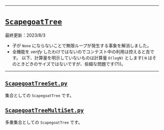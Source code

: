 ____

# [`ScapegoatTree`](https://github.com/titanium-22/Library_py/tree/main/DataStructures/BBST/ScapegoatTree)

最終更新：2023/8/3
- 子が `None` にならないことで無限ループが発生する事象を解消しました。
- 全機能を $verify$ したわけではないのでコンテスト中の利用は控えると吉です。
以下、計算量を明示していないものは計算量 `O(logN)` とします( `N` はそのときどきのサイズではないですが、些細な問題です(?))。

_____

## [`ScapegoatTreeSet.py`](https://github.com/titanium-22/Library_py/blob/main/DataStructures/BBST/ScapegoatTree/ScapegoatTreeSet.pyy)
集合としての `ScapegoatTree` です。

## [`ScapegoatTreeMultiSet.py`](https://github.com/titanium-22/Library_py/blob/main/DataStructures/BBST/ScapegoatTree/ScapegoatTreeMultiset.py)
多重集合としての `ScapegoatTree` です。


